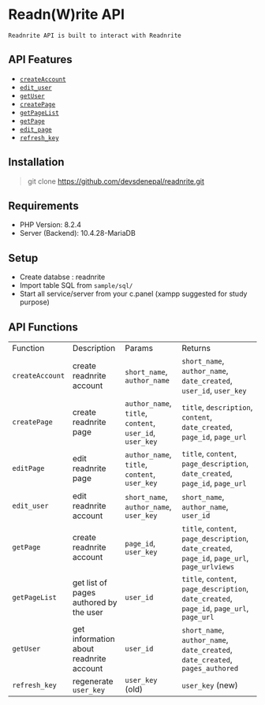 # Readn(W)rite API
```
Readnrite API is built to interact with Readnrite 
```
## API Features

- [`createAccount`](#createAccount)
- [`edit_user`](#edit_user)
- [`getUser`](#getUser)
- [`createPage`](#createPage)
- [`getPageList`](#getPageList)
- [`getPage`](#getPage)
- [`edit_page`](#edit_Page)
- [`refresh_key`](#refresh_key)

## Installation
> git clone https://github.com/devsdenepal/readnrite.git

## Requirements
- PHP Version: 8.2.4
- Server (Backend): 10.4.28-MariaDB

## Setup
- Create databse : readnrite
- Import table SQL from `sample/sql/`
- Start all service/server from your c.panel (xampp suggested for study purpose)

## API Functions
<table>
<tr>
<td>Function</td>
<td>Description</td>
<td>Params</td>
<td>Returns</td>
</tr>
<tr id="createAccount">
<td><code>createAccount</code></td>
<td>create readnrite account </td>
<td><code>short_name</code>, <code>author_name</code></td>
<td><code>short_name</code>, <code>author_name</code>, <code>date_created</code>, <code>user_id</code>, <code>user_key</code></td> 
</tr>
<tr id="createPage">
<td><code>createPage</code></td>
<td>create readnrite page </td>
<td><code>author_name</code>, <code>title</code>, <code>content</code>, <code>user_id</code>, <code> user_key</code></td>
<td> <code>title</code>, <code>description</code>, <code>content</code>, <code>date_created</code>, <code>page_id</code>, <code>page_url</code></td> 
</tr>
<tr id="edit_Page">
<td><code>editPage</code></td>
<td>edit readnrite page </td>
<td><code>author_name</code>, <code>title</code>, <code>content</code>, <code> user_key</code></td>
<td><code>title</code>, <code>content</code>, <code>page_description</code>, <code>date_created</code>, <code>page_id</code>, <code>page_url</code></td> 
</tr>
<tr id="edit_user">
<td><code>edit_user</code></td>
<td>edit readnrite account </td>
<td><code>short_name</code>, <code>author_name</code>, <code> user_key</code></td>
<td><code>short_name</code>, <code>author_name</code>, <code>user_id</code></td> 
</tr>
<tr id="getPage">
<td><code>getPage</code></td>
<td>create readnrite account </td>
<td><code>page_id</code>, <code>user_key</code></td>
<td><code>title</code>, <code>content</code>, <code>page_description</code>, <code>date_created</code>, <code>page_id</code>, <code>page_url</code>,<code> page_url</code><code>views</code></td> 
</tr>
<tr  id="getPageList">
<td><code>getPageList</code></td>
<td>get list of pages authored by the user </td>
<td><code>user_id</code></td>
<td><code>title</code>, <code>content</code>, <code>page_description</code>, <code>date_created</code>, <code>page_id</code>, <code>page_url</code>,<code> page_url</td> </td> 
</tr>
<tr  id="getUser">
<td><code>getUser</code></td>
<td>get information about readnrite account </td>
<td><code>user_id</code></td>
<td><code>short_name</code>, <code>author_name</code>, <code>date_created</code>, <code>date_created</code>, <code>pages_authored</code></td> 
</tr>
<tr id="refresh_key">
<td><code>refresh_key</code></td>
<td>regenerate <code>user_key</code></td>
<td><code>user_key</code> (old)</td>
<td><code>user_key</code> (new)
</tr>
</table>